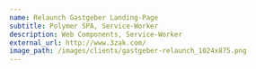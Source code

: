 ```yaml
---
name: Relaunch Gastgeber Landing-Page
subtitle: Polymer SPA, Service-Worker
description: Web Components, Service-Worker
external_url: http://www.3zak.com/
image_path: /images/clients/gastgeber-relaunch_1024x875.png
---
```

